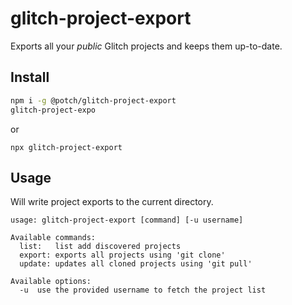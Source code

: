 # glitch-project-export

Exports all your _public_ Glitch projects and keeps them up-to-date.

## Install

```sh
npm i -g @potch/glitch-project-export
glitch-project-expo
```

or

`npx glitch-project-export`

## Usage

Will write project exports to the current directory.

```
usage: glitch-project-export [command] [-u username]

Available commands:
  list:   list add discovered projects
  export: exports all projects using 'git clone'
  update: updates all cloned projects using 'git pull'

Available options:
  -u  use the provided username to fetch the project list
```
